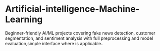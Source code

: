 # Artificial-intelligence-Machine-Learning
Beginner-friendly AI/ML projects covering fake news detection, customer segmentation, and sentiment analysis with full preprocessing and model evaluation,simple interface where is applicable..
